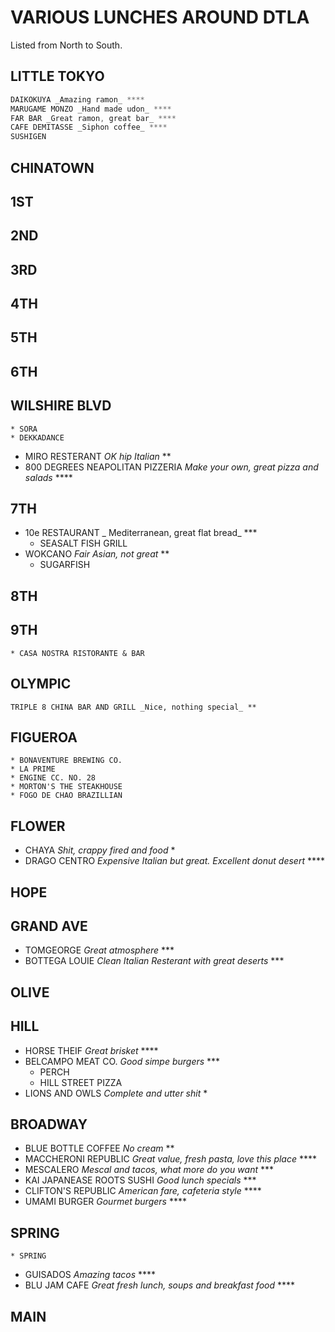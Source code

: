 # VARIOUS LUNCHES AROUND DTLA

Listed from North to South.

## LITTLE TOKYO

```go
DAIKOKUYA _Amazing ramon_ ****
MARUGAME MONZO _Hand made udon_ ****
FAR BAR _Great ramon, great bar_ ****
CAFE DEMITASSE _Siphon coffee_ ****
SUSHIGEN
```

## CHINATOWN

## 1ST

## 2ND

## 3RD

## 4TH

## 5TH

## 6TH

## WILSHIRE BLVD

    * SORA
    * DEKKADANCE
  * MIRO RESTERANT _OK hip Italian_ **
  * 800 DEGREES NEAPOLITAN PIZZERIA _Make your own, great pizza and salads_ ****

## 7TH

  * 10e RESTAURANT _ Mediterranean, great flat bread_ ***
    * SEASALT FISH GRILL
  * WOKCANO _Fair Asian, not great_ **
    * SUGARFISH

## 8TH

## 9TH

    * CASA NOSTRA RISTORANTE & BAR

## OLYMPIC

    TRIPLE 8 CHINA BAR AND GRILL _Nice, nothing special_ **

## FIGUEROA

    * BONAVENTURE BREWING CO.
    * LA PRIME
    * ENGINE CC. NO. 28
    * MORTON'S THE STEAKHOUSE
    * FOGO DE CHAO BRAZILLIAN

## FLOWER

  * CHAYA _Shit, crappy fired and food_ *
  * DRAGO CENTRO _Expensive Italian but great.  Excellent donut desert_ ****


## HOPE

## GRAND AVE

  * TOMGEORGE _Great atmosphere_ ***
  * BOTTEGA LOUIE _Clean Italian Resterant with great deserts_ ***

## OLIVE

## HILL

* HORSE THEIF _Great brisket_ ****
* BELCAMPO MEAT CO. _Good simpe burgers_ ***
  * PERCH
  * HILL STREET PIZZA
* LIONS AND OWLS _Complete and utter shit_ *

## BROADWAY

* BLUE BOTTLE COFFEE _No cream_ **
* MACCHERONI REPUBLIC _Great value, fresh pasta, love this place_ ****
* MESCALERO _Mescal and tacos, what more do you want_ ***
* KAI JAPANEASE ROOTS SUSHI _Good lunch specials_ ***
* CLIFTON'S REPUBLIC _American fare, cafeteria style_ ****
* UMAMI BURGER _Gourmet burgers_ ****

## SPRING

    * SPRING
* GUISADOS _Amazing tacos_ ****
* BLU JAM CAFE _Great fresh lunch, soups and breakfast food_ ****

## MAIN

